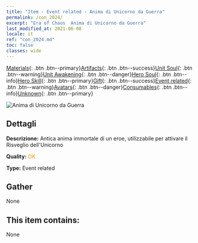 ```yaml
---
title: "Item - Event related - Anima di Unicorno da Guerra"
permalink: /con_2024/
excerpt: "Era of Chaos  Anima di Unicorno da Guerra"
last_modified_at: 2021-06-08
locale: it
ref: "con_2024.md"
toc: false
classes: wide
---
```

 [Materials](/ItemsIT/){: .btn .btn--primary}[Artifacts](/ItemsIT/Artifacts/){: .btn .btn--success}[Unit Soul](/ItemsIT/UnitSoul/){: .btn .btn--warning}[Unit Awakening](/ItemsIT/UnitAwakening/){: .btn .btn--danger}[Hero Soul](/ItemsIT/HeroSoul/){: .btn .btn--info}[Hero Skill](/ItemsIT/HeroSkill/){: .btn .btn--primary}[Gift](/ItemsIT/Gift/){: .btn .btn--success}[Event related](/ItemsIT/Events/){: .btn .btn--warning}[Avatars](/ItemsIT/Avatars/){: .btn .btn--danger}[Consumables](/ItemsIT/Consumables/){: .btn .btn--info}[Unknown](/ItemsIT/Unknown/){: .btn .btn--primary}

 ![Anima di Unicorno da Guerra](/images/t/juexing_206.png)

## Dettagli
 **Descrizione:** Antica anima immortale di un eroe, utilizzabile per attivare il Risveglio dell'Unicorno

 **Quality:** <span style="color: #FF8C00">OK</span>

 **Type:** Event related

## Gather

  None

## This item contains:

  None

